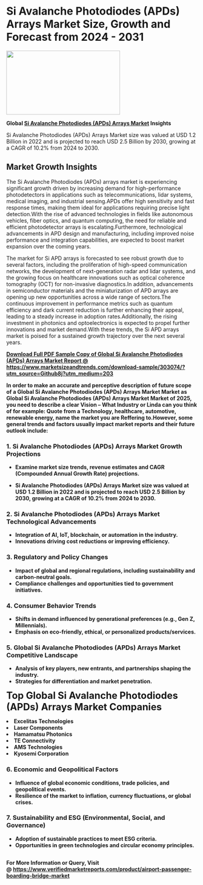<H1>Si Avalanche Photodiodes (APDs) Arrays Market Size, Growth and Forecast from 2024 - 2031</H1><img class="aligncenter size-medium wp-image-584254" src="https://thirdeyenews.in/wp-content/uploads/2024/09/Global-Market-Research-300x168.jpeg" alt="" width="300" height="168" /><p><strong>Global&nbsp;<a href="https://www.marketsizeandtrends.com/download-sample/303074/?utm_source=Github8j?utm_medium=203">Si Avalanche Photodiodes (APDs) Arrays Market</a> Insights</strong></p><p>Si Avalanche Photodiodes (APDs) Arrays Market size was valued at USD 1.2 Billion in 2022 and is projected to reach USD 2.5 Billion by 2030, growing at a CAGR of 10.2% from 2024 to 2030.</p><p><h2>Market Growth Insights</h2> <p>The Si Avalanche Photodiodes (APDs) arrays market is experiencing significant growth driven by increasing demand for high-performance photodetectors in applications such as telecommunications, lidar systems, medical imaging, and industrial sensing.APDs offer high sensitivity and fast response times, making them ideal for applications requiring precise light detection.With the rise of advanced technologies in fields like autonomous vehicles, fiber optics, and quantum computing, the need for reliable and efficient photodetector arrays is escalating.Furthermore, technological advancements in APD design and manufacturing, including improved noise performance and integration capabilities, are expected to boost market expansion over the coming years.</p> <p><strong><a href="#"></a></strong></p> <p>The market for Si APD arrays is forecasted to see robust growth due to several factors, including the proliferation of high-speed communication networks, the development of next-generation radar and lidar systems, and the growing focus on healthcare innovations such as optical coherence tomography (OCT) for non-invasive diagnostics.In addition, advancements in semiconductor materials and the miniaturization of APD arrays are opening up new opportunities across a wide range of sectors.The continuous improvement in performance metrics such as quantum efficiency and dark current reduction is further enhancing their appeal, leading to a steady increase in adoption rates.Additionally, the rising investment in photonics and optoelectronics is expected to propel further innovations and market demand.With these trends, the Si APD arrays market is poised for a sustained growth trajectory over the next several years.</p> <p><strong><a href="#"></p><p><span class=""><strong>Download Full PDF Sample Copy of Global Si Avalanche Photodiodes (APDs) Arrays Market Report</strong> @ <a href="https://www.marketsizeandtrends.com/download-sample/303074/?utm_source=Github8j?utm_medium=203" target="_blank">https://www.marketsizeandtrends.com/download-sample/303074/?utm_source=Github8j?utm_medium=203</a></span></p><p>In order to make an accurate and perceptive description of future scope of a Global&nbsp;Si Avalanche Photodiodes (APDs) Arrays Market Market as Global&nbsp;Si Avalanche Photodiodes (APDs) Arrays Market Market of 2025, you need to describe a clear Vision &ndash; What Industry or Linda can you think of for example: Quote from a Technology, healthcare, automotive, renewable energy, name the market you are Reffering to.However, some general trends and factors usually impact market reports and their future outlook include:</p><h3>1.&nbsp;<strong>Si Avalanche Photodiodes (APDs) Arrays Market Growth Projections</strong></h3><ul><li>Examine market size trends, revenue estimates and CAGR (Compounded Annual Growth Rate) projections.</li><li><p>Si Avalanche Photodiodes (APDs) Arrays Market size was valued at USD 1.2 Billion in 2022 and is projected to reach USD 2.5 Billion by 2030, growing at a CAGR of 10.2% from 2024 to 2030.</p></li></ul><h3>2.&nbsp;<strong>Si Avalanche Photodiodes (APDs) Arrays Market Technological Advancements</strong></h3><ul><li>Integration of AI, IoT, blockchain, or automation in the industry.</li><li>Innovations driving cost reductions or improving efficiency.</li></ul><h3>3.&nbsp;<strong>Regulatory and Policy Changes</strong></h3><ul><li>Impact of global and regional regulations, including sustainability and carbon-neutral goals.</li><li>Compliance challenges and opportunities tied to government initiatives.</li></ul><h3>4.&nbsp;<strong>Consumer Behavior Trends</strong></h3><ul><li>Shifts in demand influenced by generational preferences (e.g., Gen Z, Millennials).</li><li>Emphasis on eco-friendly, ethical, or personalized products/services.</li></ul><h3>5.&nbsp;<strong>Global Si Avalanche Photodiodes (APDs) Arrays Market Competitive Landscape</strong></h3><ul><li>Analysis of key players, new entrants, and partnerships shaping the industry.</li><li>Strategies for differentiation and market penetration.</li></ul><p data-pm-slice="1 1 []"><span style="color: inherit; font-family: inherit; font-size: 25px;">Top Global Si Avalanche Photodiodes (APDs) Arrays Market Companies</span></p><div class="" data-test-id=""><p><li>Excelitas Technologies</li><li> Laser Components</li><li> Hamamatsu Photonics</li><li> TE Connectivity</li><li> AMS Technologies</li><li> Kyosemi Corporation</li></p></div><h3>6.&nbsp;<strong>Economic and Geopolitical Factors</strong></h3><ul><li>Influence of global economic conditions, trade policies, and geopolitical events.</li><li>Resilience of the market to inflation, currency fluctuations, or global crises.</li></ul><h3>7.&nbsp;<strong>Sustainability and ESG (Environmental, Social, and Governance)</strong></h3><ul><li>Adoption of sustainable practices to meet ESG criteria.</li><li>Opportunities in green technologies and circular economy principles.</li></ul><h2><strong style="font-size: 14px;">For More Information or Query, Visit @&nbsp;</strong><a style="background-color: #ffffff; font-size: 14px;" href="https://www.marketsizeandtrends.com/report/si-avalanche-photodiodes-apds-arrays-market/" target="_blank">https://www.verifiedmarketreports.com/product/airport-passenger-boarding-bridge-market</a></h2>